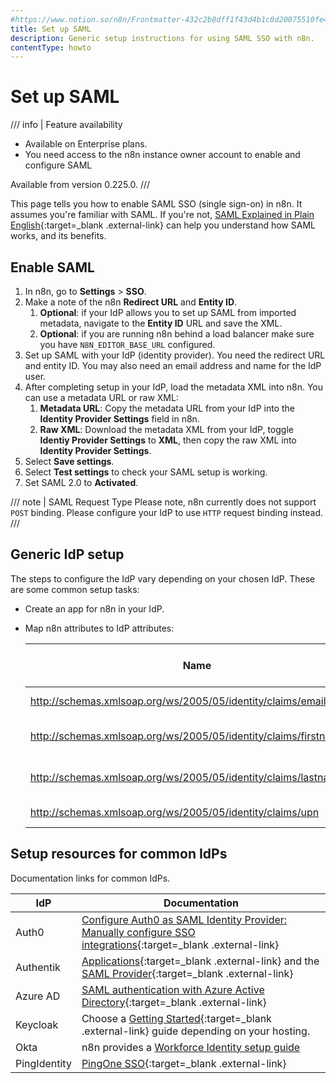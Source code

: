```yaml
---
#https://www.notion.so/n8n/Frontmatter-432c2b8dff1f43d4b1c8d20075510fe4
title: Set up SAML
description: Generic setup instructions for using SAML SSO with n8n.
contentType: howto
---
```


# Set up SAML

/// info | Feature availability
* Available on Enterprise plans.
* You need access to the n8n instance owner account to enable and configure SAML

Available from version 0.225.0.
///	

This page tells you how to enable SAML SSO (single sign-on) in n8n. It assumes you're familiar with SAML. If you're not, [SAML Explained in Plain English](https://www.onelogin.com/learn/saml){:target=_blank .external-link} can help you understand how SAML works, and its benefits.

## Enable SAML

1. In n8n, go to **Settings** > **SSO**.
1. Make a note of the n8n **Redirect URL** and **Entity ID**.
	1. **Optional**: if your IdP allows you to set up SAML from imported metadata, navigate to the **Entity ID** URL and save the XML. 
	2. **Optional**: if you are running n8n behind a load balancer make sure you have `N8N_EDITOR_BASE_URL` configured. 
1. Set up SAML with your IdP (identity provider). You need the redirect URL and entity ID. You may also need an email address and name for the IdP user.
1. After completing setup in your IdP, load the metadata XML into n8n. You can use a metadata URL or raw XML:
	1. **Metadata URL**: Copy the metadata URL from your IdP into the **Identity Provider Settings** field in n8n.
	1. **Raw XML**: Download the metadata XML from your IdP, toggle **Identiy Provider Settings** to **XML**, then copy the raw XML into **Identity Provider Settings**.
1. Select **Save settings**.
1. Select **Test settings** to check your SAML setup is working.
1. Set SAML 2.0 to **Activated**.

/// note | SAML Request Type
Please note, n8n currently does not support `POST` binding. Please configure your IdP to use `HTTP` request binding instead. 
///

## Generic IdP setup

The steps to configure the IdP vary depending on your chosen IdP. These are some common setup tasks:

* Create an app for n8n in your IdP.
* Map n8n attributes to IdP attributes:

	| Name | Name format | Value (IdP side) |
	| ---- | ----------- | ---------------- |
	| http://schemas.xmlsoap.org/ws/2005/05/identity/claims/emailaddress | URI Reference | User email       |
	| http://schemas.xmlsoap.org/ws/2005/05/identity/claims/firstname    | URI Reference | User First Name  |
	| http://schemas.xmlsoap.org/ws/2005/05/identity/claims/lastname     | URI Reference | User Last Name   |
	| http://schemas.xmlsoap.org/ws/2005/05/identity/claims/upn          | URI Reference | User Email       |

## Setup resources for common IdPs

Documentation links for common IdPs.

| IdP | Documentation |
| --- | ------------- |
| Auth0 | [Configure Auth0 as SAML Identity Provider: Manually configure SSO integrations](https://auth0.com/docs/authenticate/protocols/saml/saml-sso-integrations/configure-auth0-saml-identity-provider#manually-configure-sso-integrations){:target=_blank .external-link} |
| Authentik | [Applications](https://goauthentik.io/docs/applications){:target=_blank .external-link} and the [SAML Provider](https://goauthentik.io/docs/providers/saml/){:target=_blank .external-link} |
| Azure AD | [SAML authentication with Azure Active Directory](https://learn.microsoft.com/en-us/azure/active-directory/fundamentals/auth-saml){:target=_blank .external-link} |
| Keycloak | Choose a [Getting Started](https://www.keycloak.org/guides#getting-started){:target=_blank .external-link} guide depending on your hosting. |
| Okta | n8n provides a [Workforce Identity setup guide](/user-management/saml/okta.md) |
| PingIdentity | [PingOne SSO](https://docs.pingidentity.com/pingone/getting_started_with_pingone/p1_p1sso_start.html){:target=_blank .external-link} |

